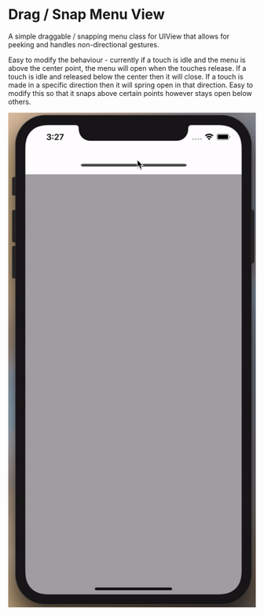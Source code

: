 # Drag / Snap Menu View

A simple draggable / snapping menu class for UIView that allows for peeking and handles non-directional gestures.

Easy to modify the behaviour - currently if a touch is idle and the menu is above the center point, the menu will open when the touches release. If a touch is idle and released below the center then it will close. If a touch is made in a specific direction then it will spring open in that direction. Easy to modify this so that it snaps above certain points however stays open below others. 

![](menugif.gif)
